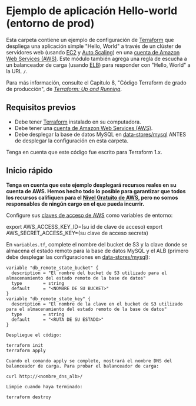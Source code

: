 # Ejemplo de aplicación Hello-world (entorno de prod)

Esta carpeta contiene un ejemplo de configuración de [Terraform](https://www.terraform.io/) que despliega una aplicación simple "Hello, World" a través de un clúster de servidores web (usando [EC2](https://aws.amazon.com/ec2/) y [Auto Scaling](https://aws.amazon.com/autoscaling/)) en una [cuenta de Amazon Web Services (AWS)](http://aws.amazon.com/). Este módulo también agrega una regla de escucha a un balanceador de carga (usando [ELB](https://aws.amazon.com/elasticloadbalancing/)) para responder con "Hello, World" a la URL `/`.

Para más información, consulte el Capítulo 8, "Código Terraform de grado de producción", de *[Terraform: Up and Running](http://www.terraformupandrunning.com)*.

## Requisitos previos

* Debe tener [Terraform](https://www.terraform.io/) instalado en su computadora.
* Debe tener una [cuenta de Amazon Web Services (AWS)](http://aws.amazon.com/).
* Debe desplegar la base de datos MySQL en [data-stores/mysql](../../data-stores/mysql) ANTES de desplegar la configuración en esta carpeta.

Tenga en cuenta que este código fue escrito para Terraform 1.x.

## Inicio rápido

**Tenga en cuenta que este ejemplo desplegará recursos reales en su cuenta de AWS. Hemos hecho todo lo posible para garantizar que todos los recursos califiquen para el [Nivel Gratuito de AWS](https://aws.amazon.com/free/), pero no somos responsables de ningún cargo en el que pueda incurrir.**

Configure sus [claves de acceso de AWS](http://docs.aws.amazon.com/general/latest/gr/aws-sec-cred-types.html#access-keys-and-secret-access-keys) como variables de entorno:

export AWS_ACCESS_KEY_ID=(su id de clave de acceso)
export AWS_SECRET_ACCESS_KEY=(su clave de acceso secreta)

En `variables.tf`, complete el nombre del bucket de S3 y la clave donde se almacena el estado remoto para la base de datos MySQL y el ALB (primero debe desplegar las configuraciones en [data-stores/mysql](../../data-stores/mysql)):
```hcl
variable "db_remote_state_bucket" {
  description = "El nombre del bucket de S3 utilizado para el almacenamiento del estado remoto de la base de datos"
  type        = string
  default     = "<NOMBRE DE SU BUCKET>"
}
variable "db_remote_state_key" {
  description = "El nombre de la clave en el bucket de S3 utilizado para el almacenamiento del estado remoto de la base de datos"
  type        = string
  default     = "<RUTA DE SU ESTADO>"
}

Despliegue el código:

terraform init
terraform apply

Cuando el comando apply se complete, mostrará el nombre DNS del balanceador de carga. Para probar el balanceador de carga:

curl http://<nombre_dns_alb>/

Limpie cuando haya terminado:

terraform destroy